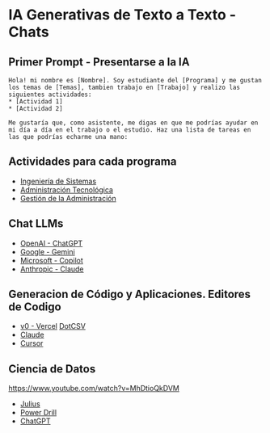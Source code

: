 # IA Generativas de Texto a Texto - Chats

## Primer Prompt - Presentarse a la IA
```
Hola! mi nombre es [Nombre]. Soy estudiante del [Programa] y me gustan los temas de [Temas], tambien trabajo en [Trabajo] y realizo las siguientes actividades: 
* [Actividad 1]
* [Actividad 2]

Me gustaría que, como asistente, me digas en que me podrías ayudar en mi día a día en el trabajo o el estudio. Haz una lista de tareas en las que podrías echarme una mano:
```

## Actividades para cada programa
* [Ingeniería de Sistemas]()
* [Administración Tecnológica]()
* [Gestión de la Administración]()

## Chat LLMs 
* [OpenAI - ChatGPT](https://chatgpt.com/)
* [Google - Gemini](https://gemini.google.com/app?hl=es)
* [Microsoft - Copilot](https://copilot.microsoft.com/)
* [Anthropic - Claude](https://claude.ai/)

## Generacion de Código y Aplicaciones. Editores de Codigo
* [v0 - Vercel](https://v0.dev/chat) [DotCSV](https://www.youtube.com/watch?v=yLKyGB8AVSg)
* [Claude](https://claude.ai/)
* [Cursor](https://www.cursor.com/)

## Ciencia de Datos
https://www.youtube.com/watch?v=MhDtioQkDVM
* [Julius](https://julius.ai/)
* [Power Drill](https://powerdrill.ai/)
* [ChatGPT](https://chatgpt.com/)
